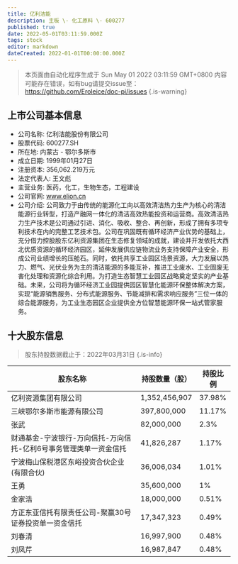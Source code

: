 ```yaml
---
title: 亿利洁能
description: 主板 \- 化工原料 \- 600277
published: true
date: 2022-05-01T03:11:59.000Z
tags: stock
editor: markdown
dateCreated: 2022-01-01T00:00:00.000Z
---
```


> 本页面由自动化程序生成于 Sun May 01 2022 03:11:59 GMT+0800
> 内容可能存在错误，如有bug请提交issue至：https://github.com/Eroleice/doc-pi/issues
{.is-warning}

## 上市公司基本信息
- 公司名称: 亿利洁能股份有限公司
- 股票代码: 600277.SH
- 所在地: 内蒙古 - 鄂尔多斯市
- 成立日期: 1999年01月27日
- 注册资本: 356,062.219万元
- 法定代表人: 王文彪
- 主营业务: 医药，化工，生物生态，工程建设
- 公司官网: www.elion.cn
- 公司介绍: 公司致力于由传统的能源化工向以高效清洁热力生产为核心的清洁能源行业转型，打造产融网一体化的清洁高效热能投资和运营商。高效清洁热力生产技术是公司通过引进、消化、吸收、整合、再创新，形成了拥有多项专利技术在内的完整工艺技术包。公司在巩固既有循环经济产业优势的基础上，充分借力控股股东亿利资源集团在生态修复领域的成就，建设并开发依托大西北优质资源的循环经济园区，延伸发展供应链物流业务支持保障产业安全，形成公司业绩增长的压舱石。同时，依托共享工业园区场景资源，大力发展以热力、燃气、光伏业务为主的清洁能源的多能互补，推进工业废水、工业固废无害化处理和资源化综合利用。为打造生态智慧工业园区战略奠定坚实的产业基础。未来，公司将为循环经济工业园提供园区智慧化能源环保整体解决方案，实现“能源销售服务、分布式能源服务、节能减排和需求响应服务”三位一体的综合能源服务，为工业生态园区企业提供全方位智慧能源环保一站式管家服务。


## 十大股东信息
> 股东持股数据截止于：2022年03月31日
{.is-info}

| 股东名称 | 持股数量（股） | 持股比例 |
| --- | --- | --- |
| 亿利资源集团有限公司 | 1,352,456,907 | 37.98% |
| 三峡鄂尔多斯市能源有限公司 | 397,800,000 | 11.17% |
| 张武 | 82,000,000 | 2.3% |
| 财通基金-宁波银行-万向信托-万向信托-亿利6号事务管理类单一资金信托 | 41,826,287 | 1.17% |
| 宁波梅山保税港区东峪投资合伙企业(有限合伙) | 36,006,034 | 1.01% |
| 王勇 | 35,600,000 | 1% |
| 金家浩 | 18,000,000 | 0.51% |
| 方正东亚信托有限责任公司-聚赢30号证券投资单一资金信托 | 17,347,323 | 0.49% |
| 刘春清 | 16,997,900 | 0.48% |
| 刘凤芹 | 16,987,847 | 0.48% |




